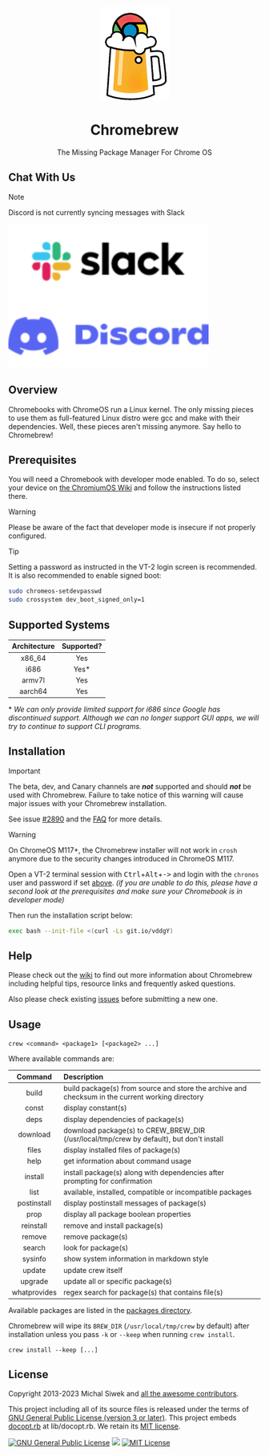 <div align="center">
  <img src="images/brew.png" alt="Chromebrew icon">
  <h1>Chromebrew</h1>
  <p>The Missing Package Manager For Chrome OS</p>
</div>

## Chat With Us

> [!NOTE]
> Discord is not currently syncing messages with Slack

<div>
  <a href="mailto:crewonslack@gmail.com?subject=Slack invitation link request&amp;body=This email is auto-generated by README.md" target="_blank"><img src="./images/slack.svg" alt="Slack Invite" align="middle"></a>
  <a href="https://discord.gg/QRrzBXN" target="_blank"><img src="./images/discord.svg" alt="Discord Invite" align="middle"></a>
</div>

## Overview

Chromebooks with ChromeOS run a Linux kernel. The only missing pieces to use them as full-featured Linux distro were gcc and make with their dependencies. Well, these pieces aren't missing anymore. Say hello to Chromebrew!

## Prerequisites

You will need a Chromebook with developer mode enabled. To do so, select your device on [the ChromiumOS Wiki](https://www.chromium.org/chromium-os/developer-information-for-chrome-os-devices) and follow the instructions listed there.

> [!WARNING]
> Please be aware of the fact that developer mode is insecure if not properly configured.

<a id="set_passwd" /> <!-- for reference in installation section -->
> [!TIP]
> Setting a password as instructed in the VT-2 login screen is recommended. It is also recommended to enable signed boot:
>
> ```bash
> sudo chromeos-setdevpasswd
> sudo crossystem dev_boot_signed_only=1
> ```

## Supported Systems

| Architecture | Supported? |
|:------------:|:----------:|
| x86_64       | Yes        |
| i686         | Yes\*      |
| armv7l       | Yes        |
| aarch64      | Yes        |

\* _We can only provide limited support for i686 since Google has discontinued support. Although we can no longer support GUI apps, we will try to continue to support CLI programs._

## Installation

> [!IMPORTANT]
> The beta, dev, and Canary channels are ***not*** supported and should ***not*** be used with Chromebrew. Failure to take notice of this warning will cause major issues with your Chromebrew installation.
>
> See issue [#2890](https://github.com/chromebrew/chromebrew/issues/2890) and the [FAQ](https://github.com/chromebrew/chromebrew/wiki/FAQ) for more details.

> [!WARNING]
> On ChromeOS M117+, the Chromebrew installer will not work in `crosh` anymore due to the security changes introduced in ChromeOS M117.

Open a VT-2 terminal session with <kbd>Ctrl</kbd>+<kbd>Alt</kbd>+<kbd>-></kbd> and login with the `chronos` user and password if set [above](#set_passwd). *(if you are unable to do this, please have a second look at the prerequisites and make sure your Chromebook is in developer mode)*

Then run the installation script below:

```bash
exec bash --init-file <(curl -Ls git.io/vddgY)
```

## Help

Please check out the [wiki](https://github.com/chromebrew/chromebrew/wiki) to find out more information about Chromebrew including helpful tips, resource links and frequently asked questions.

Also please check existing [issues](https://github.com/chromebrew/chromebrew/issues) before submitting a new one.

## Usage

```text
crew <command> <package1> [<package2> ...]
```

Where available commands are:

| Command      | Description |
|:------------:|:------------|
| build        | build package(s) from source and store the archive and checksum in the current working directory |
| const        | display constant(s) |
| deps         | display dependencies of package(s) |
| download     | download package(s) to CREW_BREW_DIR (/usr/local/tmp/crew by default), but don't install |
| files        | display installed files of package(s) |
| help         | get information about command usage |
| install      | install package(s) along with dependencies after prompting for confirmation |
| list         | available, installed, compatible or incompatible packages |
| postinstall  | display postinstall messages of package(s) |
| prop         | display all package boolean properties |
| reinstall    | remove and install package(s) |
| remove       | remove package(s) |
| search       | look for package(s) |
| sysinfo      | show system information in markdown style |
| update       | update crew itself |
| upgrade      | update all or specific package(s) |
| whatprovides | regex search for package(s) that contains file(s) |

Available packages are listed in the [packages directory](https://github.com/chromebrew/chromebrew/tree/master/packages).

Chromebrew will wipe its `BREW_DIR` (`/usr/local/tmp/crew` by default) after installation unless you pass `-k` or `--keep` when running `crew install`.

```text
crew install --keep [...]
```

## License

Copyright 2013-2023 Michal Siwek and [all the awesome contributors](https://github.com/chromebrew/chromebrew/graphs/contributors). 

This project including all of its source files is released under the terms of [GNU General Public License (version 3 or later)](http://www.gnu.org/licenses/gpl.txt). This project embeds [docopt.rb](https://github.com/docopt/docopt.rb) at lib/docopt.rb. We retain its [MIT license](lib/docopt.LICENSE).

<div>
  <a rel="license-software" href="https://www.gnu.org/licenses/gpl-3.0.en.html"><img alt="GNU General Public License" src="https://www.gnu.org/graphics/gplv3-127x51.png" height="31" /></a>
  <img src="about:blank" width="15px"> <!-- acting a space between two images -->
  <a rel="license-docopt" href="https://mit-license.org/"><img alt="MIT License" src="https://upload.wikimedia.org/wikipedia/commons/0/0c/MIT_logo.svg" height="31" /></a>
</div>
